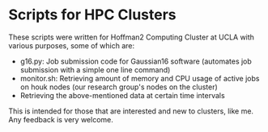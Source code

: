 # Scripts for HPC Clusters

These scripts were written for Hoffman2 Computing Cluster at UCLA with various purposes, some of which are:

- g16.py: Job submission code for Gaussian16 software (automates job submission with a simple one line command)
- monitor.sh: Retrieving amount of memory and CPU usage of active jobs on houk nodes (our research group's nodes on the cluster)
- Retrieving the above-mentioned data at certain time intervals

This is intended for those that are interested and new to clusters, like me.
Any feedback is very welcome.
